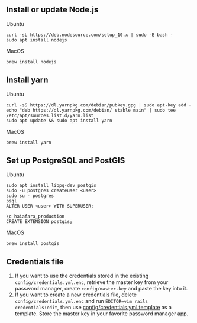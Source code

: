 ## Install or update Node.js

Ubuntu

    curl -sL https://deb.nodesource.com/setup_10.x | sudo -E bash -
    sudo apt install nodejs
    
MacOS

    brew install nodejs

## Install yarn

Ubuntu

    curl -sS https://dl.yarnpkg.com/debian/pubkey.gpg | sudo apt-key add -
    echo "deb https://dl.yarnpkg.com/debian/ stable main" | sudo tee /etc/apt/sources.list.d/yarn.list
    sudo apt update && sudo apt install yarn
    
MacOS

    brew install yarn

## Set up PostgreSQL and PostGIS

Ubuntu

    sudo apt install libpq-dev postgis
    sudo -u postgres createuser <user>
    sudo su - postgres
    psql
    ALTER USER <user> WITH SUPERUSER;

    \c haiafara_production
    CREATE EXTENSION postgis;
    
MacOS

    brew install postgis
    
## Credentials file

1. If you want to use the credentials stored in the existing `config/credentials.yml.enc`, retrieve the master key from your password manager, create `config/master.key` and paste the key into it.
2. If you want to create a new credentials file, delete `config/credentials.yml.enc` and run `EDITOR=vim rails credentials:edit`, then use [config/credentials.yml.template](https://github.com/haiafara/haiafara-ro/blob/development/config/credentials.yml.template) as a template. Store the master key in your favorite password manager app.


